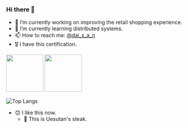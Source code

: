 ### Hi there 👋

- 🔭 I’m currently working on improving the retail shopping experience.
- 🌱 I’m currently learning distributed systems.
- 📫 How to reach me: [@dai_s_a_n](https://twitter.com/dai_s_a_n)
- 🎖️ I have this certification.
<div>
    <img src="https://api.accredible.com/v1/frontend/credential_website_embed_image/badge/49907287" width="100px">
    <img src="https://api.accredible.com/v1/frontend/credential_website_embed_image/badge/28618242" width="100px">
</div>

![Top Langs](https://github-readme-stats.vercel.app/api/top-langs/?username=danny-yamamoto&hide=html)

- 😊 I like this now.
   - 🍖 This is Uesutan's steak.
